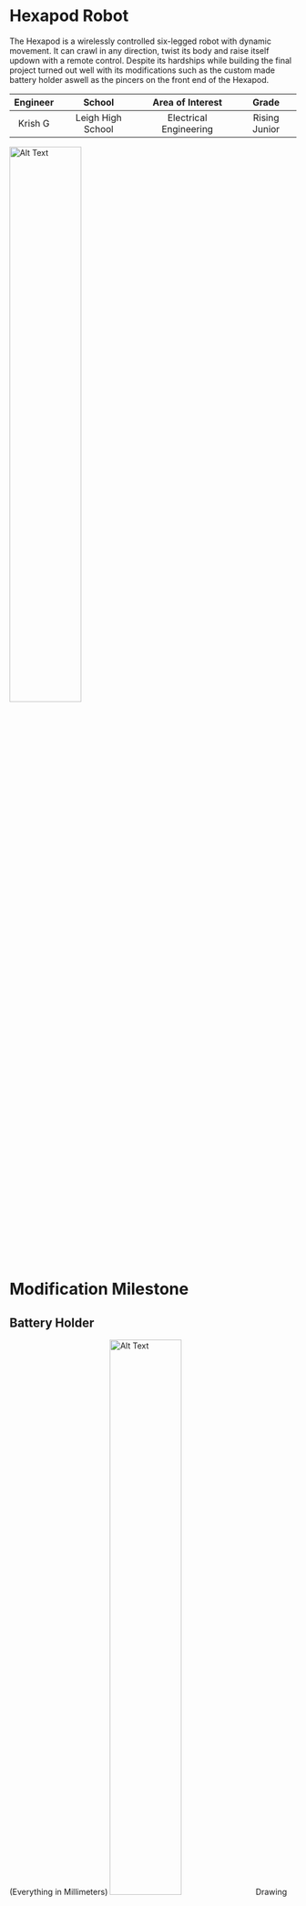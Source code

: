 # Hexapod Robot

The Hexapod is a wirelessly controlled six-legged robot with dynamic movement. It can crawl in  any direction, twist its body and raise itself updown with a remote control. Despite its hardships while building the final project turned out well with its modifications such as the custom made battery holder aswell as the pincers on the front end of the Hexapod.

| **Engineer** | **School** | **Area of Interest** | **Grade** |
|:--:|:--:|:--:|:--:|
| Krish G | Leigh High School | Electrical Engineering | Rising Junior

<img src="KrishG.png" alt="Alt Text" width="50%" height="50%">

# Modification Milestone

## Battery Holder

(Everything in Millimeters)
<img src="BatteryHolder.png" alt="Alt Text" width="50%" height="50%">
Drawing of the Model in Fusion 360

<img src="bH1.png" alt="no work idiot" width="50%" height="50%">
Image of Battery Holder

<img src="bH2.png" alt="goober" width="50%" height="50%">
Image of Battery Holder

### Summary
For the first minor modification I added a battery holder to my hexapod. This was just a simple box in modeled in fusion 360. It is attached with spare standoffs and screws. On top of the hexapod there are a few long oval shaped holes specifically for modification so I used four of those to attach the battery holder on top. Overall it was a simple modification though it did have some challenges.


### Challenges
This was actually the second print I did for the battery holder because of an issue on Fusion 360. When I first made the box I used the shell tool to hollow out the cube for the battery. I also used the offset tool in the sketch. These two actually overlapped themselves and the offset actually went inside the box making the dimensions smaller for the battery. I took precise dimensions for the battery so when this happened the battery did not fit. So I just remade it correctly using the shell tool and everything worked fine on the second print. Another minute challenge I had was with the screws and standoffs. The original ones I was going to use were not long enough to both go through the acryic part of the hexapod and have some space to screw into a standoff. This was an easy fix because all I did was just use a new standoff and screw.

## Claw

(Everything in Millimeters)
<img src="clawparts.png" alt="Alt Text" width="50%" height="50%">
Drawing of the components of the claw in Fusion 360

# Final Milestone

<!-- **Don't forget to replace the text below with the embedding for your milestone video. Go to Youtube, click Share -> Embed, and copy and paste the code to replace what's below.** -->

<iframe width="560" height="315" src="https://www.youtube.com/embed/KBowAJ36dcY?si=XoG1bSv90Mwh6wOk" title="YouTube video player" frameborder="0" allow="accelerometer; autoplay; clipboard-write; encrypted-media; gyroscope; picture-in-picture; web-share" referrerpolicy="strict-origin-when-cross-origin" allowfullscreen></iframe>

<!--For your final milestone, explain the outcome of your project. Key details to include are:-->

<img src="conect.png" alt="Alt Text" width="50%" height="50%">
Image of the Two Wireless Receivers on the Hexapod

### Summary

For the final milestone I added wireless controls in two forms. One through a phone app and one with a wireless controller. I first had to build the remote.  The wireless modules were pretty easy to put in and I had to download a premade script into the remote to work. Then when you turn it one you are able to move it, turn from side to side, and change the height of the body. The phone app used wifi to connect to the robot. It then uses tilt of the phone to move around. Overall this was the simplest milestone. Next step I first want to tie down some wires and then work on modifications. I'm unsure what I'll do but I'm thinking of adding a camera to map the surrounding of the robot.

### Challenges

I think the only major challenge I had was screwing in the case for the board. The screws had another level over the screws and I also needed a spacer between the board and the case. So I had to tape the screw into place with spare tape and turned it upside down. Then I aligned the spacer carefully between the two plates of the remote control and then screwed on a nut with my fingers on.

# Second Milestone

<!-- **Don't forget to replace the text below with the embedding for your milestone video. Go to Youtube, click Share -> Embed, and copy and paste the code to replace what's below.** -->

<iframe width="560" height="315" src="https://www.youtube.com/embed/4nCS2oQNeeo?si=2B7hohqkm9rSDoDX" title="YouTube video player" frameborder="0" allow="accelerometer; autoplay; clipboard-write; encrypted-media; gyroscope; picture-in-picture; web-share" referrerpolicy="strict-origin-when-cross-origin" allowfullscreen></iframe>

<!-- For your second milestone, explain what you've worked on since your previous milestone. You can highlight:
- Technical details of what you've accomplished and how they contribute to the final goal
- What has been surprising about the project so far
- Previous challenges you faced that you overcame
- What needs to be completed before your final milestone -->

<img src="calibration.png" alt="Alt Text" width="50%" height="50%">
Image of the Calibration Sheet
<img src="hexal.png" alt="Alt Text" width="50%" height="50%">
Image of Fully Calibrated Hexapod LEgs

### Summary

My second milestone was definitely the lengthiest one as it had me build and calibrate the hexapod. Although it wasn't specifically hard it was to say lightly, a bit tedious. Every single part had lots of screws and the given screwdriver wasn't ergonomic for my hand. The screws were very tiny and a hassle to align but after a day and a half I completed it. Something surprising about the process so far was how the servos automatically zero'd on every startup and it didn't have me create that zero'd state. This was not really a feature as it was difficult to move the servos physically instead of just re-zero it in the correct spot. Going forward for my final milestone I'll be adding a wifi module which will allow me to move the robot without a wire into my laptop.

### Challenges

Then I moved onto wiring the servo modules. The guide had me randomly assign them ports on the mainboard and align the legs of the hexapod off the random ports. Then you'd assign them the correct port. That didn't work for me so I started backwards the the correct ports for each of the servos and then aligned and rescrewed all of the parts of the legs. That worked for me. That was more or less all I had to do for the building portion of this project. Then I moved onto calibration which had me move the legs into a specific place for the robot to move properly as when building you can't get that precise. It wasn't that difficult but I had to redo it once because the first time it just didn't keep the calibrated state when trying to move. Though, on my second time it worked perfectly. Also a small issue was the wires of the servos getting in way of the robot when it was moving. Eventhough there was some cable tidy to tie the servos on the same leg together it would still sometimes get in the way of the robot moving so all I did was tuck the wires under the frame.


# First Milestone

<!-- **Don't forget to replace the text below with the embedding for your milestone video. Go to Youtube, click Share -> Embed, and copy and paste the code to replace what's below.** -->

<iframe width="560" height="315" src="https://www.youtube.com/embed/Xi515reuXZE?si=zpE9ugs6TT8V1UEm" title="YouTube video player" frameborder="0" allow="accelerometer; autoplay; clipboard-write; encrypted-media; gyroscope; picture-in-picture; web-share" referrerpolicy="strict-origin-when-cross-origin" allowfullscreen></iframe>

### Sumary

So far I've set up the Arduino program and the Processing program for the robot. Processing is the built in controller for the robot while Arduino is used for writing my custom code to control each individual servo. The main part of this milestone is to make sure each of the servos are working correctly, which they do. I first used the given controller for the Hexapod to move the servos. I then moved onto the Arduino program where I tested individual servos. I learned that the servos aren't that strong and they started overheating and smoking after running some code that changes the position of the servos from 0 to 180 and back. This led to some of the servos just shutting down for a bit and then restarting because of the load. So, I changed the parameters of the servo to 20 and 40 for easier use on the servo. But using the actual given controller everything looks to be working correctly and in the next step for building. Looks like I didn't actually need to use the extra servo given in the box. In this milestone I've learned alot about how Arduino and the actual board interact. 

### Challenges

When I tried to run the Arduino code while the actual controller was running it didn't work. So next time I need to keep that in mind anytime I want to run some code. I also learned how to read the control board where each servo's connection is a specific port that I can call for in Arduino. I'm excited for the next step, building and calibrating because I'll finally have the robot made!

 <!-- # Code
Here's where you'll put your code. The syntax below places it into a block of code. Follow the guide [here]([url](https://www.markdownguide.org/extended-syntax/)) to learn how to customize it to your project needs. -->

## Code

This code allows testing individual servos.  In the setup the attach function just calls for a specific connection on the Arduino board so it knows where to run it. It then basically sweeps the servo from 20 degrees to 40 degrees and back and repeats infinitely.
```
#include <FNHR.h>
#include <Servo.h>

FNHR robot;

Servo myservo;

int pos = 20;

void setup() {
  robot.Start(true);
  myservo.attach(37); 
}

void loop() {
  for (pos = 20; pos <= 40; pos += 1) { 
    // in steps of 1 degree
    myservo.write(pos);              
    delay(15);                       
  }
  for (pos = 40; pos >= 20; pos -= 1) { 
    myservo.write(pos);              
    delay(15);                       
  }
  robot.Update();
}
```

<!-- c++
void setup() {
  // put your setup code here, to run once:
  Serial.begin(9600);
  Serial.println("Hello World!");
}

void loop() {
  // put your main code here, to run repeatedly:

}
-->

## Bill of Materials

| **Part** | **Note** | **Price** | **Link** |
|:--:|:--:|:--:|:--:|
| Freenove Hexapod Robot Kit | Base kit for the Hexapod | $126.99 | <a href="https://store.freenove.com/products/fnk0031?variant=43034490110150"> Link </a> |

<!-- # Bill of Materials
Here's where you'll list the parts in your project. To add more rows, just copy and paste the example rows below.
Don't forget to place the link of where to buy each component inside the quotation marks in the corresponding row after href =. Follow the guide [here]([url](https://www.markdownguide.org/extended-syntax/)) to learn how to customize this to your project needs. 

| **Part** | **Note** | **Price** | **Link** |
|:--:|:--:|:--:|:--:|
| Item Name | What the item is used for | $Price | <a href="https://www.amazon.com/Arduino-A000066-ARDUINO-UNO-R3/dp/B008GRTSV6/"> Link </a> |
| Item Name | What the item is used for | $Price | <a href="https://www.amazon.com/Arduino-A000066-ARDUINO-UNO-R3/dp/B008GRTSV6/"> Link </a> |
| Item Name | What the item is used for | $Price | <a href="https://www.amazon.com/Arduino-A000066-ARDUINO-UNO-R3/dp/B008GRTSV6/"> Link </a> |

# Other Resources/Examples
One of the best parts about Github is that you can view how other people set up their own work. Here are some past BSE portfolios that are awesome examples. You can view how they set up their portfolio, and you can view their index.md files to understand how they implemented different portfolio components.
- [Example 1](https://trashytuber.github.io/YimingJiaBlueStamp/)
- [Example 2](https://sviatil0.github.io/Sviatoslav_BSE/)
- [Example 3](https://arneshkumar.github.io/arneshbluestamp/)

To watch the BSE tutorial on how to create a portfolio, click here. -->

# Weevil Starter Project

<iframe width="560" height="315" src="https://www.youtube.com/embed/8W17v3A6jmY?si=norvQOObzwAQvrP6" title="YouTube video player" frameborder="0" allow="accelerometer; autoplay; clipboard-write; encrypted-media; gyroscope; picture-in-picture; web-share" referrerpolicy="strict-origin-when-cross-origin" allowfullscreen></iframe>

<img src="starter1.png" alt="Alt Text" width="25%" height="25%">
Image of Weevil Robot for Scale
<img src="starter2.png" alt="Alt Text" width="25%" height="25%">
Image of Weevil Robot fully Built

### Sumary

My starter project was the WeevilEye. The purpose of the project was the two LEDs that the weevils 'eyes' would light up if the photo sensor on the backend detected low enough light to send a signal to light the eyes up. It was composed of the mainboard, 2 220 resistors, 1 47k resistor, a battery casing, a disc battery, a photo sensor, and a transistor. This was the first project I soldered on so I was nervous I'd do it wrong. 

### Challenges

This did somewhat come true because the first time I built the project it didn't work. Not because of my bad solders but I swapped the places of two of my resistors. The position of the battery holder was extremely intrusive because it was soldered on the opposite of all of the other components that it would be extremely difficult to desolder all of it. So, my instructor and I just decided to restart on a new one and this time it worked. Overall I think this was a good beginner project and I feel more prepared to start my actual one.

## Bill of Materials

| **Part** | **Note** | **Price** | **Link** |
|:--:|:--:|:--:|:--:|
| SparkFun WeevilEye - Beginner Soldering Kit | Contains the parts to power, light up, and detect light around the build. | $11.25 | <a href="https://www.sparkfun.com/sparkfun-weevileye-beginner-soldering-kit.html"> Link </a> |

## Schematics 

![Weevil Eye Schematic Image](Weevil_Eye-v16-1.png)
[**SOURCE**](https://cdn.sparkfun.com/datasheets/Kits/Weevil_Eye-v16.pdf)
## Hexapod External View
![Hexapod Schematic Image](hexschem.png)
## Remote Control External View
![Remote Schematic Image](remschem.png)
## Remote Control Schematic
![Remote Wiring Schematic Image](remwire.png)
[**SOURCE**](https://freenove.com/fnk0031)
